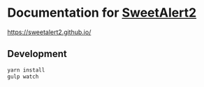 # Documentation for [SweetAlert2](https://github.com/sweetalert2/sweetalert2)

https://sweetalert2.github.io/

## Development

```sh
yarn install
gulp watch
```
